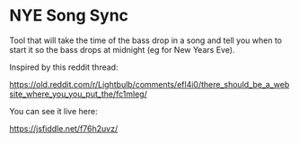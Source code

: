 # NYE Song Sync

Tool that will take the time of the bass drop in a song and tell you when to
start it so the bass drops at midnight (eg for New Years Eve).

Inspired by this reddit thread:

https://old.reddit.com/r/Lightbulb/comments/efl4i0/there_should_be_a_website_where_you_you_put_the/fc1mleg/

You can see it live here:

https://jsfiddle.net/f76h2uvz/


